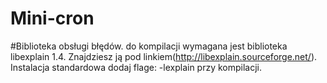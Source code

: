 # Mini-cron

#Biblioteka obsługi błędów.
do kompilacji wymagana jest biblioteka libexplain 1.4. Znajdziesz ją pod linkiem(http://libexplain.sourceforge.net/).
Instalacja standardowa dodaj flage: -lexplain przy kompilacji.
